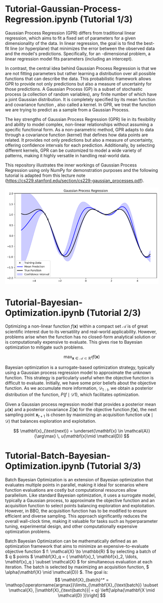 # Tutorial-Gaussian-Process-Regression.ipynb (Tutorial 1/3)
Gaussian Process Regression (GPR) differs from traditional linear regression, which aims to fit a fixed set of parameters for a given dimensionality of the data. In linear regression, the goal is to find the best-fit line (or hyperplane) that minimizes the error between the observed data and the model's predictions. Specifically, for an 
-dimensional problem, a linear regression model fits 
 parameters (including an intercept).

In contrast, the central idea behind Gaussian Process Regression is that we are not fitting parameters but rather learning a distribution over all possible functions that can describe the data. This probabilistic framework allows GPR to provide not only predictions but also a measure of uncertainty for those predictions. A Gaussian Process (GP) is a subset of stochastic process (a collection of random variables), any finite number of which have a joint Gaussian distribution. It is completely specified by its mean function 
 and covariance function 
, also called a kernel. In GPR, we treat the function we are trying to predict as a sample from a Gaussian Process.

The key strengths of Gaussian Process Regression (GPR) lie in its flexibility and ability to model complex, non-linear relationships without assuming a specific functional form. As a non-parametric method, GPR adapts to data through a covariance function (kernel) that defines how data points are related. It provides not only predictions but also a measure of uncertainty, offering confidence intervals for each prediction. Additionally, by selecting different kernels, GPR can be customized to model a wide variety of patterns, making it highly versatile in handling real-world data.

This repository illustrates the inner workings of Gaussian Process Regression using only NumPy for demonstration purposes and the following tutorial is adapted from this lecture note (https://cs229.stanford.edu/section/cs229-gaussian_processes.pdf).

<img src="pics/GPR Training.png" alt="Gaussian Process Diagram" width="1500">


# Tutorial-Bayesian-Optimization.ipynb (Tutorial 2/3)
Optimizing a non-linear function $f(\mathbf{x})$ within a compact set $\mathcal{A}$ is of great scientific interest due to its versatility and real-world applicability. However, problems arise when the function has no closed-form analytical solution or is computationally expensive to evaluate. This gives rise to Bayesian optimization to mitigate such problems.

$$
\max _{\mathbf{x} \in \mathcal{A} \subset \mathbb{R}^d} f(\mathbf{x})
$$

Bayesian optimization is a surrogate-based optimization strategy, typically using a Gaussian process regression model to approximate the unknown function. This strategy is particularly useful when the objective function is difficult to evaluate. Initially, we have some prior beliefs about the objective function. As we accumulate more information, $\mathcal{D}_{1: t}$, we obtain a posterior distribution of the function, $P\left(f \mid \mathcal{D}{1}\right)$, which facilitates optimization.


Given a Gaussian process regression model that provides a posterior mean $\mu(\mathbf{x})$ and a posterior covariance $\Sigma(\mathbf{x})$ for the objective function $f(\mathbf{x})$, the next sampling point $\mathbf{x}_{t+1}$ is chosen by maximizing an acquisition function $u(\mathbf{x}\mid \mathcal{D})$ that balances exploration and exploitation.

$$
\mathbf{x}_{\text{next}} = \underset{\mathbf{x} \in \mathcal{A}}{\arg\max} \, u(\mathbf{x}\mid \mathcal{D})
$$


# Tutorial-Batch-Bayesian-Optimization.ipynb (Tutorial 3/3)

Batch Bayesian Optimization is an extension of Bayesian optimization that evaluates multiple points in parallel, making it ideal for scenarios where function evaluations are costly but computational resources allow parallelism. Like standard Bayesian optimization, it uses a surrogate model, typically a Gaussian process, to approximate the objective function and an acquisition function to select points balancing exploration and exploitation. However, in BBO, the acquisition function has to be modified to ensure efficient and diverse sampling. This approach significantly reduces the overall wall-clock time, making it valuable for tasks such as hyperparameter tuning, experimental design, and other computationally expensive optimization problems.

Batch Bayesian Optimization can be mathematically defined as an optimization framework that aims to minimize an expensive-to-evaluate objective function $ f: \mathcal{X} \to \mathbb{R} $ by selecting a batch of $ q $ points $ \mathbf{X}_q = \{ \mathbf{x}_1, \mathbf{x}_2, \ldots, \mathbf{x}_q \} \subset \mathcal{X} $ for simultaneous evaluation at each iteration. The batch is selected by maximizing an acquisition function, $ \alpha(\mathbf{X} \mid \mathcal{D}) $. The goal is:
$$
\mathbf{X}_{batch}^* = \mathop{\operatorname{argmax}}\limits_{\mathbf{X}_{\text{batch}} \subset \mathcal{X}, |\mathbf{X}_{\text{batch}}| = q}
 \left[\alpha(\mathbf{X \mid \mathcal{D} })\right]
$$
